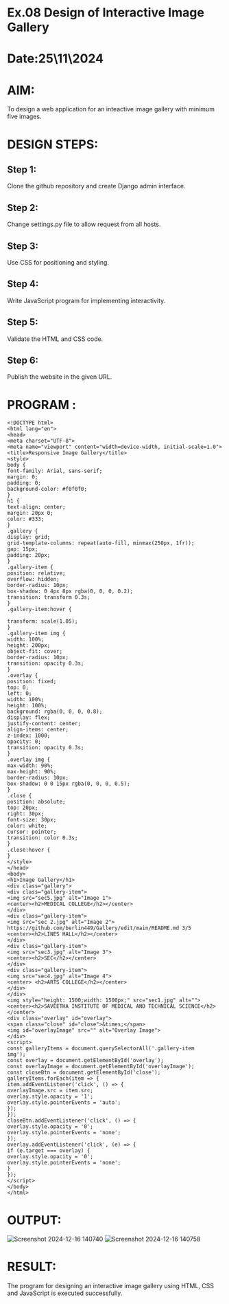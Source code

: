 # Ex.08 Design of Interactive Image Gallery
# Date:25\11\2024
# AIM:
To design a web application for an inteactive image gallery with minimum five images.

# DESIGN STEPS:
## Step 1:
Clone the github repository and create Django admin interface.

## Step 2:
Change settings.py file to allow request from all hosts.

## Step 3:
Use CSS for positioning and styling.

## Step 4:
Write JavaScript program for implementing interactivity.

## Step 5:
Validate the HTML and CSS code.

## Step 6:
Publish the website in the given URL.

# PROGRAM :
```
<!DOCTYPE html>
<html lang="en">
<head>
<meta charset="UTF-8">
<meta name="viewport" content="width=device-width, initial-scale=1.0">
<title>Responsive Image Gallery</title>
<style>
body {
font-family: Arial, sans-serif;
margin: 0;
padding: 0;
background-color: #f0f0f0;
}
h1 {
text-align: center;
margin: 20px 0;
color: #333;
}
.gallery {
display: grid;
grid-template-columns: repeat(auto-fill, minmax(250px, 1fr));
gap: 15px;
padding: 20px;
}
.gallery-item {
position: relative;
overflow: hidden;
border-radius: 10px;
box-shadow: 0 4px 8px rgba(0, 0, 0, 0.2);
transition: transform 0.3s;
}
.gallery-item:hover {

transform: scale(1.05);
}
.gallery-item img {
width: 100%;
height: 200px;
object-fit: cover;
border-radius: 10px;
transition: opacity 0.3s;
}
.overlay {
position: fixed;
top: 0;
left: 0;
width: 100%;
height: 100%;
background: rgba(0, 0, 0, 0.8);
display: flex;
justify-content: center;
align-items: center;
z-index: 1000;
opacity: 0;
transition: opacity 0.3s;
}
.overlay img {
max-width: 90%;
max-height: 90%;
border-radius: 10px;
box-shadow: 0 0 15px rgba(0, 0, 0, 0.5);
}
.close {
position: absolute;
top: 20px;
right: 30px;
font-size: 30px;
color: white;
cursor: pointer;
transition: color 0.3s;
}
.close:hover {
}
</style>
</head>
<body>
<h1>Image Gallery</h1>
<div class="gallery">
<div class="gallery-item">
<img src="sec5.jpg" alt="Image 1">
<center><h2>MEDICAL COLLEGE</h2></center>
</div>
<div class="gallery-item">
<img src="sec 2.jpg" alt="Image 2">
https://github.com/berlin449/Gallery/edit/main/README.md 3/5
<center><h2>LINES HALL</h2></center>
</div>
<div class="gallery-item">
<img src="sec3.jpg" alt="Image 3">
<center><h2>SEC</h2></center>
</div>
<div class="gallery-item">
<img src="sec4.jpg" alt="Image 4">
<center> <h2>ARTS COLLEGE</h2></center>
</div>
</div>
<img style="height: 1500;width: 1500px;" src="sec1.jpg" alt="">
<center><h2>SAVEETHA INSTITUTE OF MEDICAL AND TECHNICAL SCIENCE</h2>
</center>
<div class="overlay" id="overlay">
<span class="close" id="close">&times;</span>
<img id="overlayImage" src="" alt="Overlay Image">
</div>
<script>
const galleryItems = document.querySelectorAll('.gallery-item
img');
const overlay = document.getElementById('overlay');
const overlayImage = document.getElementById('overlayImage');
const closeBtn = document.getElementById('close');
galleryItems.forEach(item => {
item.addEventListener('click', () => {
overlayImage.src = item.src;
overlay.style.opacity = '1';
overlay.style.pointerEvents = 'auto';
});
});
closeBtn.addEventListener('click', () => {
overlay.style.opacity = '0';
overlay.style.pointerEvents = 'none';
});
overlay.addEventListener('click', (e) => {
if (e.target === overlay) {
overlay.style.opacity = '0';
overlay.style.pointerEvents = 'none';
}
});
</script>
</body>
</html>
```
# OUTPUT:
![Screenshot 2024-12-16 140740](https://github.com/user-attachments/assets/c4611522-c990-4d2a-ad33-9b9e181cf731)
![Screenshot 2024-12-16 140758](https://github.com/user-attachments/assets/e9c06f76-7169-4ad1-bb61-6d6fe3db6463)


# RESULT:
The program for designing an interactive image gallery using HTML, CSS and JavaScript is executed successfully.
